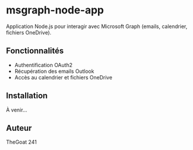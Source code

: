 # msgraph-node-app

Application Node.js pour interagir avec Microsoft Graph (emails, calendrier, fichiers OneDrive).

## Fonctionnalités
- Authentification OAuth2
- Récupération des emails Outlook
- Accès au calendrier et fichiers OneDrive

## Installation
À venir...

## Auteur
TheGoat 241

